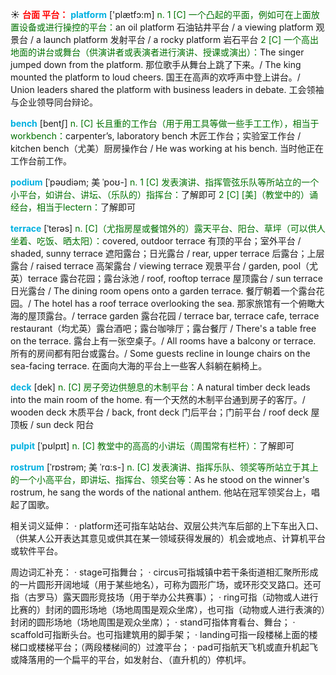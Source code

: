 ☀ <font color="red">**台面 平台：**</font>
<font color="sky blue">**platform**</font> ['plætfɔ:m] 
<font color="rgb(227, 108, 9)">n. 1 [C] 一个凸起的平面，例如可在上面放置设备或进行操控的平台：</font>an oil platform 石油钻井平台 / a viewing platform 观景台 / a launch platform 发射平台 / a rocky platform 岩石平台 <font color="rgb(227, 108, 9)">2 [C] 一个高出地面的讲台或舞台（供演讲者或表演者进行演讲、授课或演出）：</font>The singer jumped down from the platform. 那位歌手从舞台上跳了下来。/ The king mounted the platform to loud cheers. 国王在高声的欢呼声中登上讲台。/ Union leaders shared the platform with business leaders in debate. 工会领袖与企业领导同台辩论。

<font color="sky blue">**bench**</font> [bentʃ] 
<font color="rgb(227, 108, 9)">n. [C] 长且重的工作台（用于用工具等做一些手工工作），相当于workbench：</font>carpenter’s, laboratory bench 木匠工作台；实验室工作台 / kitchen bench（尤美）厨房操作台 / He was working at his bench. 当时他正在工作台前工作。
           
<font color="sky blue">**podium**</font> [ˈpəʊdiəm; 美 ˈpoʊ-]
<font color="rgb(227, 108, 9)">n. 1 [C] 发表演讲、指挥管弦乐队等所站立的一个小平台，如讲台、讲坛、（乐队的）指挥台：</font>了解即可 <font color="rgb(227, 108, 9)">2 [C] [美]（教堂中的）诵经台，相当于lectern：</font>了解即可
           
<font color="sky blue">**terrace**</font> [ˈterəs]
<font color="rgb(227, 108, 9)">n. [C]（尤指房屋或餐馆外的）露天平台、阳台、草坪（可以供人坐着、吃饭、晒太阳）：</font>covered, outdoor terrace 有顶的平台；室外平台 / shaded, sunny terrace 遮阳露台；日光露台 / rear, upper terrace 后露台；上层露台 / raised terrace 高架露台 / viewing terrace 观景平台 / garden, pool（尤英）terrace 露台花园；露台泳池 / roof, rooftop terrace 屋顶露台 / sun terrace 日光露台 / The dining room opens onto a garden terrace. 餐厅朝着一个露台花园。/ The hotel has a roof terrace overlooking the sea. 那家旅馆有一个俯瞰大海的屋顶露台。/ terrace garden 露台花园 / terrace bar, terrace cafe, terrace restaurant（均尤英）露台酒吧；露台咖啡厅；露台餐厅 / There's a table free on the terrace. 露台上有一张空桌子。/ All rooms have a balcony or terrace. 所有的房间都有阳台或露台。/ Some guests recline in lounge chairs on the sea-facing terrace. 在面向大海的平台上一些客人斜躺在躺椅上。
                      
<font color="sky blue">**deck**</font> [dek]
<font color="rgb(227, 108, 9)">n. [C] 房子旁边供憩息的木制平台：</font>A natural timber deck leads into the main room of the home. 有一个天然的木制平台通到房子的客厅。/ wooden deck 木质平台 / back, front deck 门后平台；门前平台 / roof deck 屋顶板 / sun deck 阳台

<font color="sky blue">**pulpit**</font> [ˈpʊlpɪt]
<font color="rgb(227, 108, 9)">n. [C] 教堂中的高高的小讲坛（周围常有栏杆）：</font>了解即可

<font color="sky blue">**rostrum**</font> [ˈrɒstrəm; 美 ˈrɑ:s-]
<font color="rgb(227, 108, 9)">n. [C] 发表演讲、指挥乐队、领奖等所站立于其上的一个小高平台，即讲坛、指挥台、领奖台等：</font>As he stood on the winner's rostrum, he sang the words of the national anthem. 他站在冠军领奖台上，唱起了国歌。

相关词义延伸：
· platform还可指车站站台、双层公共汽车后部的上下车出入口、（供某人公开表达其意见或供其在某一领域获得发展的）机会或地点、计算机平台或软件平台。

周边词汇补充：
· stage可指舞台；
· circus可指城镇中若干条街道相汇聚所形成的一片圆形开阔地域（用于某些地名），可称为圆形广场，或环形交叉路口。还可指（古罗马）露天圆形竞技场（用于举办公共赛事）；
· ring可指（动物或人进行比赛的）封闭的圆形场地（场地周围是观众坐席），也可指（动物或人进行表演的）封闭的圆形场地（场地周围是观众坐席）；
· stand可指体育看台、舞台；
· scaffold可指断头台。也可指建筑用的脚手架；
· landing可指一段楼梯上面的楼梯口或楼梯平台；（两段楼梯间的）过渡平台；
· pad可指航天飞机或直升机起飞或降落用的一个扁平的平台，如发射台、（直升机的）停机坪。

